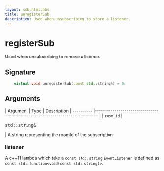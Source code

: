 ```yaml
---
layout: sdk.html.hbs
title: unregisterSub
description: Used when unsubscribing to store a listener.
---
```


# registerSub

Used when unsubscribing to remove a listener. 

## Signature

```cpp
    virtual void unregisterSub(const std::string&) = 0;
```

## Arguments

| Argument   | Type                      | Description
| ---------- |------------------------------------------------------------------------------- |
| `room_id` | <pre>std::string&</pre>  | A string representing the roomId of the subscription

### **listener**

A c++11 lambda which take a `const std::string`
`EventListener` is defined as `const std::function<void(const std::string)>`.
